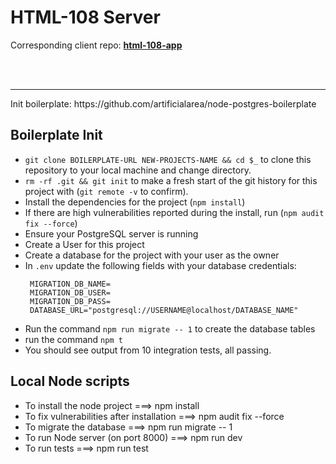 # HTML-108 Server

Corresponding client repo: **[html-108-app](https://github.com/artificialarea/html-108-app)**



<br />

<br />

<hr />
Init boilerplate: https://github.com/artificialarea/node-postgres-boilerplate

## Boilerplate Init
* `git clone BOILERPLATE-URL NEW-PROJECTS-NAME && cd $_` to clone this repository to your local machine and change directory. 
* `rm -rf .git && git init` to make a fresh start of the git history for this project with (`git remote -v` to confirm).
* Install the dependencies for the project (`npm install`)
* If there are high vulnerabilities reported during the install, run (`npm audit fix --force`)
* Ensure your PostgreSQL server is running
* Create a User for this project
* Create a database for the project with your user as the owner
* In `.env` update the following fields with your database credentials:
  ```
   MIGRATION_DB_NAME=
   MIGRATION_DB_USER=
   MIGRATION_DB_PASS=
   DATABASE_URL="postgresql://USERNAME@localhost/DATABASE_NAME"
  ```
* Run the command `npm run migrate -- 1` to create the database tables
* run the command `npm t`
* You should see output from 10 integration tests, all passing.


## Local Node scripts
* To install the node project ===> npm install
* To fix vulnerabilities after installation ===> npm audit fix --force
* To migrate the database ===> npm run migrate -- 1
* To run Node server (on port 8000) ===> npm run dev
* To run tests ===> npm run test
